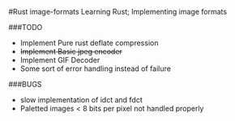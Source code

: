 #Rust image-formats
Learning Rust; Implementing image formats

###TODO
+ Implement Pure rust deflate compression
+ ~~Implement Basic jpeg encoder~~
+ Implement GIF Decoder
+ Some sort of error handling instead of failure

###BUGS
+ slow implementation of idct and fdct
+ Paletted images < 8 bits per pixel not handled properly
